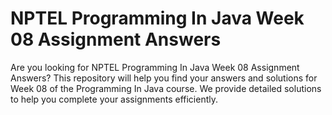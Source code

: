 # NPTEL Programming In Java Week 08 Assignment Answers

Are you looking for NPTEL Programming In Java Week 08 Assignment Answers? This repository will help you find your answers and solutions for Week 08 of the Programming In Java course. We provide detailed solutions to help you complete your assignments efficiently.